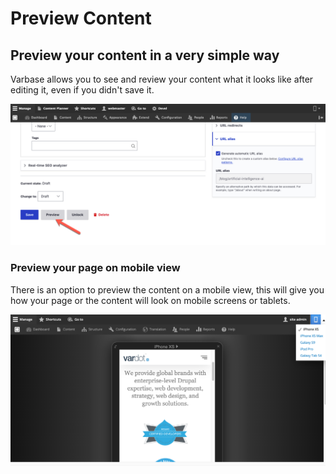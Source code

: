 # Preview Content

## Preview your content in a very simple way

Varbase allows you to see and review your content what it looks like after editing it, even if you didn't save it.

![Preview button displays for all content types](../../.gitbook/assets/edit-blog-post-artificial-intelligence-ai-test-qa-varbase-8-8-x-development-13-07-2020.png)

### Preview your page on mobile view

There is an option to preview the content on a mobile view, this will give you how your page or the content will look on mobile screens or tablets.  

![Preview your page on mobile](../../.gitbook/assets/preview%20%281%29.png)

